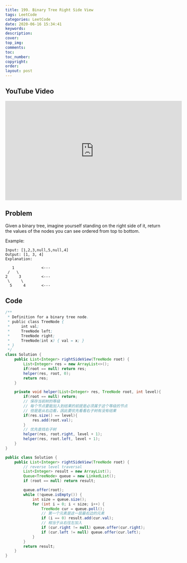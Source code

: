 ```yaml
---
title: 199. Binary Tree Right Side View
tags: LeetCode
categories: LeetCode
date: 2020-06-16 15:34:41
keywords:
description:
cover:
top_img:
comments:
toc:
toc_number:
copyright:
order:
layout: post
---
```


## YouTube Video

<iframe width="560" height="315" src="https://www.youtube.com/embed/nxQzcx_m700" frameborder="0" allow="accelerometer; autoplay; encrypted-media; gyroscope; picture-in-picture" allowfullscreen></iframe>

## Problem

Given a binary tree, imagine yourself standing on the right side of it, return the values of the nodes you can see ordered from top to bottom.

Example:

```
Input: [1,2,3,null,5,null,4]
Output: [1, 3, 4]
Explanation:

   1            <---
 /   \
2     3         <---
 \     \
  5     4       <---
```

## Code

```java
/**
 * Definition for a binary tree node.
 * public class TreeNode {
 *     int val;
 *     TreeNode left;
 *     TreeNode right;
 *     TreeNode(int x) { val = x; }
 * }
 */
class Solution {
    public List<Integer> rightSideView(TreeNode root) {
        List<Integer> res = new ArrayList<>();
        if(root == null) return res;
        helper(res, root, 0);
        return res;
    }

    private void helper(List<Integer> res, TreeNode root, int level){
        if(root == null) return;
        // 保存当前树的等级
        // 每个节点要能加入到结果的前提是必须属于这个等级的节点
        // 但是是从右边看，因此要优先看看右子树有没有结果
        if(res.size() == level){
            res.add(root.val);
        }
        // 优先查找右子树
        helper(res, root.right, level + 1);
        helper(res, root.left, level + 1);
    }
}
```

```java
public class Solution {
    public List<Integer> rightSideView(TreeNode root) {
        // reverse level traversal
        List<Integer> result = new ArrayList();
        Queue<TreeNode> queue = new LinkedList();
        if (root == null) return result;

        queue.offer(root);
        while (!queue.isEmpty()) {
            int size = queue.size();
            for (int i = 0; i < size; i++) {
                TreeNode cur = queue.poll();
                // 第一个元素是这一层最右边的元素
                if (i == 0) result.add(cur.val);
                // 相当于从右往左加入
                if (cur.right != null) queue.offer(cur.right);
                if (cur.left != null) queue.offer(cur.left);
            }
        }
        return result;
    }
}
```
